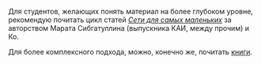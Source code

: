 Для студентов, желающих понять материал на более глубоком уровне, рекомендую почитать цикл статей [_Сети для самых маленьких_](http://linkmeup.ru/sdsm/) за авторством Марата Сибгатуллина \(выпускника КАИ, между прочим\) и Ко. 

Для более комплексного подхода, можно, конечно же, почитать [книги](http://linkmeup.ru/page/bb).



